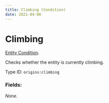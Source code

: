 ```yaml
---
title: Climbing (Condition)
date: 2021-04-06
---
```

# Climbing

[Entity Condition](../entity_conditions.md).

Checks whether the entity is currently climbing.

Type ID: `origins:climbing`

### Fields:

_None._

